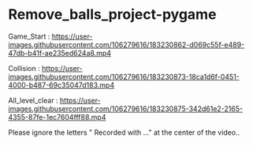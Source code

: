 # Remove_balls_project-pygame

Game_Start :
https://user-images.githubusercontent.com/106279616/183230862-d069c55f-e489-47db-b41f-ae235ed624a8.mp4


Collision :
https://user-images.githubusercontent.com/106279616/183230873-18ca1d6f-0451-4000-b487-69c35047d183.mp4


All_level_clear :
https://user-images.githubusercontent.com/106279616/183230875-342d61e2-2165-4355-87fe-1ec7604fff88.mp4



Please ignore the letters " Recorded with ..." at the center of the video..
